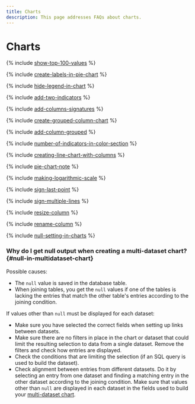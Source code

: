 ```yaml
---
title: Charts
description: This page addresses FAQs about charts.
---
```


# Charts


{% include [show-top-100-values](../../_qa/datalens/show-top-100-values.md) %}

{% include [create-labels-in-pie-chart](../../_qa/datalens/create-labels-in-pie-chart.md) %}

{% include [hide-legend-in-chart](../../_qa/datalens/hide-legend-in-chart.md) %}

{% include [add-two-indicators](../../_qa/datalens/add-two-indicators.md) %}

{% include [add-columns-signatures](../../_qa/datalens/add-columns-signatures.md) %}

{% include [create-grouped-column-chart](../../_qa/datalens/create-grouped-column-chart.md) %}

{% include [add-column-grouped](../../_qa/datalens/add-column-grouped.md) %}

{% include [number-of-indicators-in-color-section](../../_qa/datalens/number-of-indicators-in-color-section.md) %}

{% include [creating-line-chart-with-columns](../../_qa/datalens/creating-line-chart-with-columns.md) %}

{% include [pie-chart-note](../../_qa/datalens/pie-chart-note.md) %}

{% include [making-logarithmic-scale](../../_qa/datalens/making-logarithmic-scale.md) %}

{% include [sign-last-point](../../_qa/datalens/sign-last-point.md) %}

{% include [sign-multiple-lines](../../_qa/datalens/sign-multiple-lines.md) %}

{% include [resize-column](../../_qa/datalens/resize-column.md) %}

{% include [rename-column](../../_qa/datalens/rename-column.md) %}

{% include [null-setting-in-charts](../../_qa/datalens/null-setting-in-charts.md) %}



### Why do I get null output when creating a multi-dataset chart? {#null-in-multidataset-chart}

Possible causes:

* The `null` value is saved in the database table.
* When joining tables, you get the `null` values if one of the tables is lacking the entries that match the other table's entries according to the joining condition.

If values other than `null` must be displayed for each dataset:

* Make sure you have selected the correct fields when setting up links between datasets.
* Make sure there are no filters in place in the chart or dataset that could limit the resulting selection to data from a single dataset. Remove the filters and check how entries are displayed.
* Check the conditions that are limiting the selection (if an SQL query is used to build the dataset).
* Check alignment between entries from different datasets. Do it by selecting an entry from one dataset and finding a matching entry in the other dataset according to the joining condition. Make sure that values other than `null` are displayed in each dataset in the fields used to build your [multi-dataset chart](../../datalens/operations/chart/create-multidataset-chart.md).